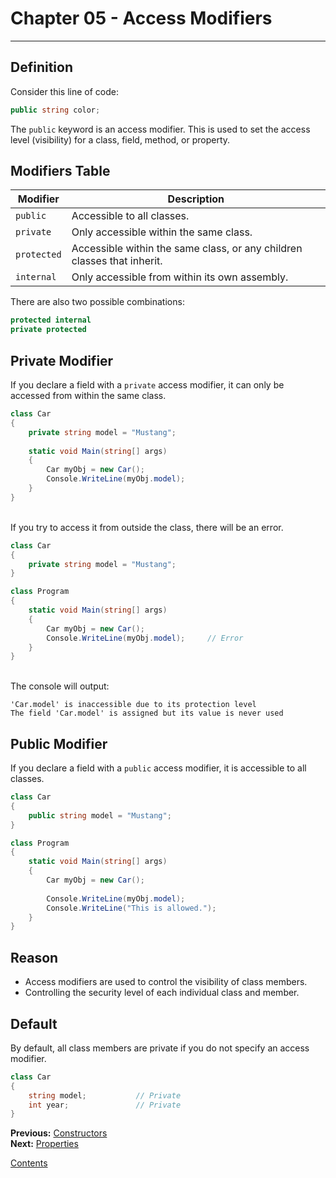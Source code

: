 # Chapter 05 - Access Modifiers

---

## Definition
Consider this line of code:

```csharp
public string color;
```

The `public` keyword is an access modifier. This is used to set the access level (visibility) for a class, field, method, or property.

## Modifiers Table

| Modifier | Description |
|---|---|
| `public` |  Accessible to all classes. |
| `private` | Only accessible within the same class. |
| `protected` | Accessible within the same class, or any children classes that inherit. |
| `internal` | Only accessible from within its own assembly. |

There are also two possible combinations:

```csharp
protected internal
private protected
```

## Private Modifier
If you declare a field with a `private` access modifier, it can only be accessed from within the same class.

```csharp
class Car
{
	private string model = "Mustang";
	
	static void Main(string[] args)
	{
		Car myObj = new Car();
		Console.WriteLine(myObj.model);
	}
}
```

\
If you try to access it from outside the class, there will be an error.

```csharp
class Car
{
	private string model = "Mustang";
}

class Program
{
	static void Main(string[] args)
	{
		Car myObj = new Car();
		Console.WriteLine(myObj.model);		// Error
	}
}
```

\
The console will output:

```
'Car.model' is inaccessible due to its protection level
The field 'Car.model' is assigned but its value is never used
```

## Public Modifier
If you declare a field with a `public` access modifier, it is accessible to all classes.

```csharp
class Car
{
	public string model = "Mustang";
}

class Program
{
	static void Main(string[] args)
	{
		Car myObj = new Car();
		
		Console.WriteLine(myObj.model);
		Console.WriteLine("This is allowed.");
	}
}
```

## Reason
* Access modifiers are used to control the visibility of class members.
* Controlling the security level of each individual class and member.

## Default
By default, all class members are private if you do not specify an access modifier.

```csharp
class Car
{
	string model;			// Private
	int year;				// Private
}
```

**Previous:** [Constructors](./04-constructors.md)  
**Next:** [Properties](./06-properties.md)

[Contents](./readme.md)
